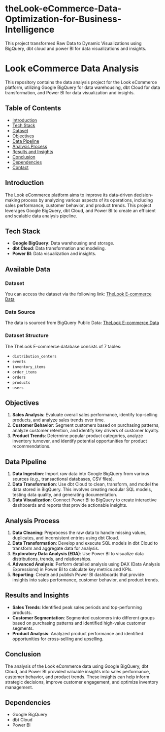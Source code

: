 # theLook-eCommerce-Data-Optimization-for-Business-Intelligence
This project transformed Raw Data to Dynamic Visualizations using BigQuery, dbt cloud and power BI for data visualizations and insights.

# Look eCommerce Data Analysis

This repository contains the data analysis project for the Look eCommerce platform, utilizing Google BigQuery for data warehousing, dbt Cloud for data transformation, and Power BI for data visualization and insights.

## Table of Contents

- [Introduction](#introduction)
- [Tech Stack](#tech-stack)
- [Dataset](#dataset)
- [Objectives](#objectives)
- [Data Pipeline](#data-pipeline)
- [Analysis Process](#analysis-process)
- [Results and Insights](#results-and-insights)
- [Conclusion](#conclusion)
- [Dependencies](#dependencies)
- [Contact](#contact)

## Introduction

The Look eCommerce platform aims to improve its data-driven decision-making process by analyzing various aspects of its operations, including sales performance, customer behavior, and product trends. This project leverages Google BigQuery, dbt Cloud, and Power BI to create an efficient and scalable data analysis pipeline.

## Tech Stack

- **Google BigQuery**: Data warehousing and storage.
- **dbt Cloud**: Data transformation and modeling.
- **Power BI**: Data visualization and insights.

## Available Data

### Dataset

You can access the dataset via the following link: [TheLook E-commerce Data](https://console.cloud.google.com/bigquery?p=bigquery-public-data&d=thelook_ecommerce&page=dataset&project=algora-416323&authuser=2&ws=!1m4!1m3!3m2!1sbigquery-public-data!2sthelook_ecommerce)

### Data Source

The data is sourced from BigQuery Public Data: [TheLook E-commerce Data](https://console.cloud.google.com/bigquery?p=bigquery-public-data&d=thelook_ecommerce&page=dataset&project=algora-416323&authuser=2&ws=!1m4!1m3!3m2!1sbigquery-public-data!2sthelook_ecommerce)

### Dataset Structure

The TheLook E-commerce database consists of 7 tables:
- `distribution_centers`
- `events`
- `inventory_items`
- `order_items`
- `orders`
- `products`
- `users`


## Objectives

1. **Sales Analysis**: Evaluate overall sales performance, identify top-selling products, and analyze sales trends over time.
2. **Customer Behavior**: Segment customers based on purchasing patterns, analyze customer retention, and identify key drivers of customer loyalty.
3. **Product Trends**: Determine popular product categories, analyze inventory turnover, and identify potential opportunities for product recommendations.

## Data Pipeline

1. **Data Ingestion**: Import raw data into Google BigQuery from various sources (e.g., transactional databases, CSV files).
2. **Data Transformation**: Use dbt Cloud to clean, transform, and model the data stored in BigQuery. This involves creating modular SQL models, testing data quality, and generating documentation.
3. **Data Visualization**: Connect Power BI to BigQuery to create interactive dashboards and reports that provide actionable insights.

## Analysis Process

1. **Data Cleaning**: Preprocess the raw data to handle missing values, duplicates, and inconsistent entries using dbt Cloud.
2. **Data Transformation**: Develop and execute SQL models in dbt Cloud to transform and aggregate data for analysis.
3. **Exploratory Data Analysis (EDA)**: Use Power BI to visualize data distributions, trends, and relationships.
4. **Advanced Analysis**: Perform detailed analysis using DAX (Data Analysis Expressions) in Power BI to calculate key metrics and KPIs.
5. **Reporting**: Create and publish Power BI dashboards that provide insights into sales performance, customer behavior, and product trends.

## Results and Insights

- **Sales Trends**: Identified peak sales periods and top-performing products.
- **Customer Segmentation**: Segmented customers into different groups based on purchasing patterns and identified high-value customer segments.
- **Product Analysis**: Analyzed product performance and identified opportunities for cross-selling and upselling.

## Conclusion

The analysis of the Look eCommerce data using Google BigQuery, dbt Cloud, and Power BI provided valuable insights into sales performance, customer behavior, and product trends. These insights can help inform strategic decisions, improve customer engagement, and optimize inventory management.

## Dependencies

- Google BigQuery
- dbt Cloud
- Power BI
